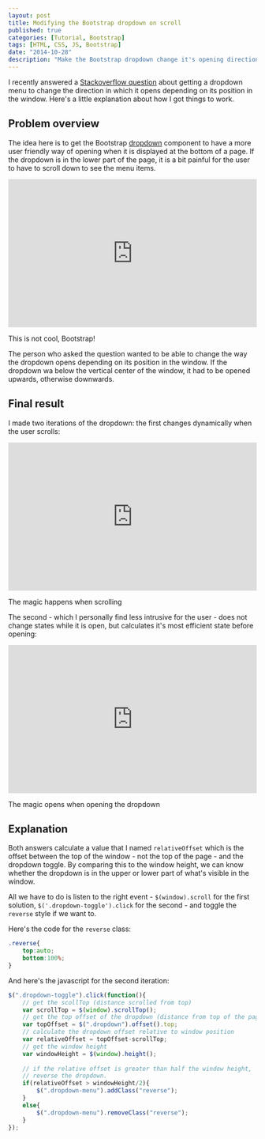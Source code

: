 ```yaml
---
layout: post
title: Modifying the Bootstrap dropdown on scroll
published: true
categories: [Tutorial, Bootstrap]
tags: [HTML, CSS, JS, Bootstrap]
date: "2014-10-28"
description: "Make the Bootstrap dropdown change it's opening direction on scroll"
---
```


<p class="message">
	I recently answered a <a href="http://stackoverflow.com/a/26590613/3465375">Stackoverflow question</a> about getting a dropdown menu to change the direction in which it opens depending on its position in the window. Here's a little explanation about how I got things to work.
</p>

## Problem overview

The idea here is to get the Bootstrap [dropdown](http://getbootstrap.com/components/#dropdowns) component to have a more user friendly way of opening when it is displayed at the bottom of a page. If the dropdown is in the lower part of the page, it is a bit painful for the user to have to scroll down to see the menu items.

<iframe width="100%" height="300" src="http://jsfiddle.net/SirCelsius/2uyh4j3w/12/embedded/" allowfullscreen="allowfullscreen" frameborder="0"></iframe>
<p class="description">This is not cool, Bootstrap!</p>

The person who asked the question wanted to be able to change the way the dropdown opens depending on its position in the window. If the dropdown wa below the vertical center of the window, it had to be opened upwards, otherwise downwards.

## Final result

I made two iterations of the dropdown: the first changes dynamically when the user scrolls:

<iframe width="100%" height="300" src="http://jsfiddle.net/SirCelsius/2uyh4j3w/10/embedded/" allowfullscreen="allowfullscreen" frameborder="0"></iframe>
<p class="description">The magic happens when scrolling</p>

The second - which I personally find less intrusive for the user - does not change states while it is open, but calculates it's most efficient state before opening:

<iframe width="100%" height="300" src="http://jsfiddle.net/SirCelsius/2uyh4j3w/11/embedded/" allowfullscreen="allowfullscreen" frameborder="0"></iframe>
<p class="description">The magic opens when opening the dropdown</p>

## Explanation

Both answers calculate a value that I named `relativeOffset` which is the offset between the top of the window - not the top of the page - and the dropdown toggle. By comparing this to the window height, we can know whether the dropdown is in the upper or lower part of what's visible in the window.

All we have to do is listen to the right event - `$(window).scroll` for the first solution, `$('.dropdown-toggle').click` for the second - and toggle the `reverse` style if we want to.

Here's the code for the `reverse` class:

```` css
.reverse{
	top:auto;
	bottom:100%;
}
````

And here's the javascript for the second iteration:

```` javascript
$(".dropdown-toggle").click(function(){
    // get the scollTop (distance scrolled from top)
    var scrollTop = $(window).scrollTop();
    // get the top offset of the dropdown (distance from top of the page)
    var topOffset = $(".dropdown").offset().top;
    // calculate the dropdown offset relative to window position
    var relativeOffset = topOffset-scrollTop;
    // get the window height
    var windowHeight = $(window).height();
    
    // if the relative offset is greater than half the window height,
    // reverse the dropdown.
    if(relativeOffset > windowHeight/2){
        $(".dropdown-menu").addClass("reverse");
    }
    else{
        $(".dropdown-menu").removeClass("reverse");
    }
});
````
